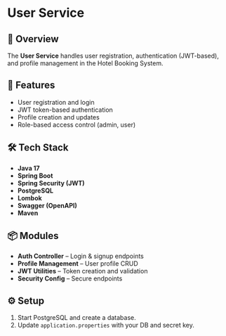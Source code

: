 # User Service

## 👤 Overview

The **User Service** handles user registration, authentication (JWT-based), and profile management in the Hotel Booking System.

## 🚀 Features

- User registration and login
- JWT token-based authentication
- Profile creation and updates
- Role-based access control (admin, user)

## 🛠️ Tech Stack

- **Java 17**
- **Spring Boot**
- **Spring Security (JWT)**
- **PostgreSQL**
- **Lombok**
- **Swagger (OpenAPI)**
- **Maven**

## 📦 Modules

- **Auth Controller** – Login & signup endpoints
- **Profile Management** – User profile CRUD
- **JWT Utilities** – Token creation and validation
- **Security Config** – Secure endpoints

## ⚙️ Setup

1. Start PostgreSQL and create a database.
2. Update `application.properties` with your DB and secret key.

